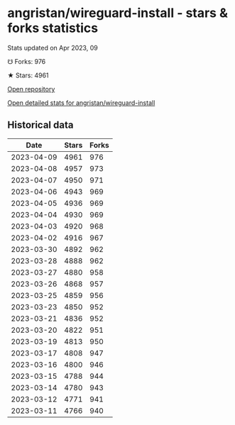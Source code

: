 # angristan/wireguard-install - stars & forks statistics

Stats updated on Apr 2023, 09

☋ Forks: 976

★ Stars: 4961

[Open repository](https://github.com/angristan/wireguard-install)

[Open detailed stats for angristan/wireguard-install](https://reviewgithub.com/rep/angristan/wireguard-install)

## Historical data
| Date | Stars | Forks |
|------|-------|-------|
| 2023-04-09 | 4961 | 976 | 
| 2023-04-08 | 4957 | 973 | 
| 2023-04-07 | 4950 | 971 | 
| 2023-04-06 | 4943 | 969 | 
| 2023-04-05 | 4936 | 969 | 
| 2023-04-04 | 4930 | 969 | 
| 2023-04-03 | 4920 | 968 | 
| 2023-04-02 | 4916 | 967 | 
| 2023-03-30 | 4892 | 962 | 
| 2023-03-28 | 4888 | 962 | 
| 2023-03-27 | 4880 | 958 | 
| 2023-03-26 | 4868 | 957 | 
| 2023-03-25 | 4859 | 956 | 
| 2023-03-23 | 4850 | 952 | 
| 2023-03-21 | 4836 | 952 | 
| 2023-03-20 | 4822 | 951 | 
| 2023-03-19 | 4813 | 950 | 
| 2023-03-17 | 4808 | 947 | 
| 2023-03-16 | 4800 | 946 | 
| 2023-03-15 | 4788 | 944 | 
| 2023-03-14 | 4780 | 943 | 
| 2023-03-12 | 4771 | 941 | 
| 2023-03-11 | 4766 | 940 | 

